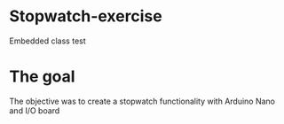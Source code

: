 # Stopwatch-exercise
 Embedded class test
 
 # The goal
  The objective was to create a stopwatch functionality with Arduino Nano and I/O board
